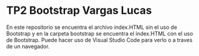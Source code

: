 # TP2 Bootstrap Vargas Lucas
En este repositorio se encuentra el archivo index.HTML sin el uso de Bootstrap y en la carpeta bootstrap se encuentra el index.HTML con el uso de Bootstrap.
Puede hacer uso de Visual Studio Code para verlo o a traves de un navegador.
